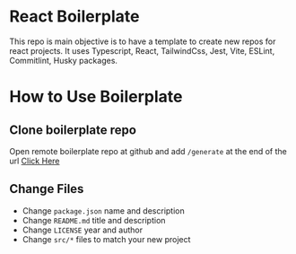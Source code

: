 # React Boilerplate

This repo is main objective is to have a template to create new repos for react projects.
It uses Typescript, React, TailwindCss, Jest, Vite, ESLint, Commitlint, Husky packages.

# How to Use Boilerplate

## Clone boilerplate repo

Open remote boilerplate repo at github and add `/generate` at the end of the url
[Click Here](https://github.com/PalomoLH/react-boilerplate/generate)

## Change Files

- Change `package.json` name and description
- Change `README.md` title and description
- Change `LICENSE` year and author
- Change `src/*` files to match your new project
